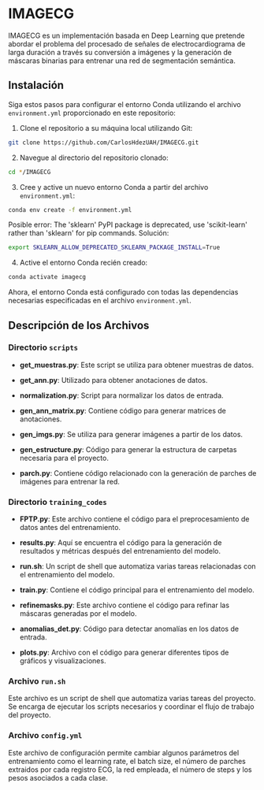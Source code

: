 # IMAGECG

IMAGECG es un implementación basada en Deep Learning que pretende abordar el problema del procesado de señales de electrocardiograma de larga duración a través su conversión a imágenes y la generación de máscaras binarias para entrenar una red de segmentación semántica.

## Instalación

Siga estos pasos para configurar el entorno Conda utilizando el archivo `environment.yml` proporcionado en este repositorio:

1. Clone el repositorio a su máquina local utilizando Git:

```bash
git clone https://github.com/CarlosHdezUAH/IMAGECG.git
```

2. Navegue al directorio del repositorio clonado:

```bash
cd */IMAGECG
```

3. Cree y active un nuevo entorno Conda a partir del archivo `environment.yml`:

```bash
conda env create -f environment.yml
```

Posible error: 
 The 'sklearn' PyPI package is deprecated, use 'scikit-learn'
      rather than 'sklearn' for pip commands.
Solución:
```bash
export SKLEARN_ALLOW_DEPRECATED_SKLEARN_PACKAGE_INSTALL=True
```
4. Active el entorno Conda recién creado:

```bash
conda activate imagecg
```

Ahora, el entorno Conda está configurado con todas las dependencias necesarias especificadas en el archivo `environment.yml`.

## Descripción de los Archivos


### Directorio `scripts`

- **get_muestras.py**: Este script se utiliza para obtener muestras de datos.

- **get_ann.py**: Utilizado para obtener anotaciones de datos.

- **normalization.py**: Script para normalizar los datos de entrada.

- **gen_ann_matrix.py**: Contiene código para generar matrices de anotaciones.

- **gen_imgs.py**: Se utiliza para generar imágenes a partir de los datos.

- **gen_estructure.py**: Código para generar la estructura de carpetas necesaria para el proyecto.

- **parch.py**: Contiene código relacionado con la generación de parches de imágenes para entrenar la red.


### Directorio `training_codes`

- **FPTP.py**: Este archivo contiene el código para el preprocesamiento de datos antes del entrenamiento.

- **results.py**: Aquí se encuentra el código para la generación de resultados y métricas después del entrenamiento del modelo.

- **run.sh**: Un script de shell que automatiza varias tareas relacionadas con el entrenamiento del modelo.

- **train.py**: Contiene el código principal para el entrenamiento del modelo.

- **refinemasks.py**: Este archivo contiene el código para refinar las máscaras generadas por el modelo.

- **anomalias_det.py**: Código para detectar anomalías en los datos de entrada.

- **plots.py**: Archivo con el código para generar diferentes tipos de gráficos y visualizaciones.

### Archivo `run.sh`

Este archivo es un script de shell que automatiza varias tareas del proyecto. Se encarga de ejecutar los scripts necesarios y coordinar el flujo de trabajo del proyecto.

### Archivo `config.yml`

Este archivo de configuración permite cambiar algunos parámetros del entrenamiento como el learning rate, el batch size, el número de parches extraidos por cada registro ECG, la red empleada, el número de steps y los pesos asociados a cada clase.


